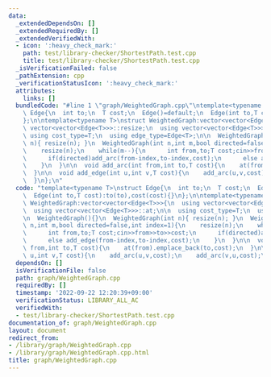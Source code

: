 ```yaml
---
data:
  _extendedDependsOn: []
  _extendedRequiredBy: []
  _extendedVerifiedWith:
  - icon: ':heavy_check_mark:'
    path: test/library-checker/ShortestPath.test.cpp
    title: test/library-checker/ShortestPath.test.cpp
  _isVerificationFailed: false
  _pathExtension: cpp
  _verificationStatusIcon: ':heavy_check_mark:'
  attributes:
    links: []
  bundledCode: "#line 1 \"graph/WeightedGraph.cpp\"\ntemplate<typename T>\nstruct\
    \ Edge{\n  int to;\n  T cost;\n  Edge()=default;\n  Edge(int to,T cost):to(to),cost(cost){}\n\
    };\n\ntemplate<typename T>\nstruct WeightedGraph:vector<vector<Edge<T>>>{\n  using\
    \ vector<vector<Edge<T>>>::resize;\n  using vector<vector<Edge<T>>>::at;\n\n \
    \ using cost_type=T;\n  using edge_type=Edge<T>;\n\n  WeightedGraph(){}\n  WeightedGraph(int\
    \ n){ resize(n); }\n  WeightedGraph(int n,int m,bool directed=false,int index=1){\n\
    \    resize(n);\n    while(m--){\n      int from,to;T cost;cin>>from>>to>>cost;\n\
    \      if(directed)add_arc(from-index,to-index,cost);\n      else add_edge(from-index,to-index,cost);\n\
    \    }\n  }\n\n  void add_arc(int from,int to,T cost){\n    at(from).emplace_back(to,cost);\n\
    \  }\n\n  void add_edge(int u,int v,T cost){\n    add_arc(u,v,cost);\n    add_arc(v,u,cost);\n\
    \  }\n};\n"
  code: "template<typename T>\nstruct Edge{\n  int to;\n  T cost;\n  Edge()=default;\n\
    \  Edge(int to,T cost):to(to),cost(cost){}\n};\n\ntemplate<typename T>\nstruct\
    \ WeightedGraph:vector<vector<Edge<T>>>{\n  using vector<vector<Edge<T>>>::resize;\n\
    \  using vector<vector<Edge<T>>>::at;\n\n  using cost_type=T;\n  using edge_type=Edge<T>;\n\
    \n  WeightedGraph(){}\n  WeightedGraph(int n){ resize(n); }\n  WeightedGraph(int\
    \ n,int m,bool directed=false,int index=1){\n    resize(n);\n    while(m--){\n\
    \      int from,to;T cost;cin>>from>>to>>cost;\n      if(directed)add_arc(from-index,to-index,cost);\n\
    \      else add_edge(from-index,to-index,cost);\n    }\n  }\n\n  void add_arc(int\
    \ from,int to,T cost){\n    at(from).emplace_back(to,cost);\n  }\n\n  void add_edge(int\
    \ u,int v,T cost){\n    add_arc(u,v,cost);\n    add_arc(v,u,cost);\n  }\n};"
  dependsOn: []
  isVerificationFile: false
  path: graph/WeightedGraph.cpp
  requiredBy: []
  timestamp: '2022-09-22 12:20:39+09:00'
  verificationStatus: LIBRARY_ALL_AC
  verifiedWith:
  - test/library-checker/ShortestPath.test.cpp
documentation_of: graph/WeightedGraph.cpp
layout: document
redirect_from:
- /library/graph/WeightedGraph.cpp
- /library/graph/WeightedGraph.cpp.html
title: graph/WeightedGraph.cpp
---
```

